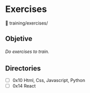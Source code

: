 # Exercises
:open_file_folder: training/exercises/

## Objetive
###### Do exercises to train.

## Directories
* [ ] 0x10 Html, Css, Javascript, Python
* [ ] 0x14 React
